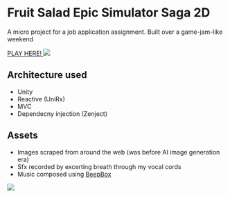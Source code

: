 # Fruit Salad Epic Simulator Saga 2D

A micro project for a job application assignment. Built over a game-jam-like weekend

<a href="https://hudajan.cz/fruit-salad-epic-simulator-saga-2d/" target="_blank">
  PLAY HERE!
  <img src="https://i.imgur.com/QbJBNHm.gif">
</a>

## Architecture used
- Unity
- Reactive (UniRx)
- MVC
- Dependecny injection (Zenject)

## Assets
- Images scraped from around the web (was before AI image generation era)
- Sfx recorded by excerting breath through my vocal cords
- Music composed using [BeepBox](https://www.beepbox.co)

<img src="https://i.imgur.com/nlCXYqy.gif">
